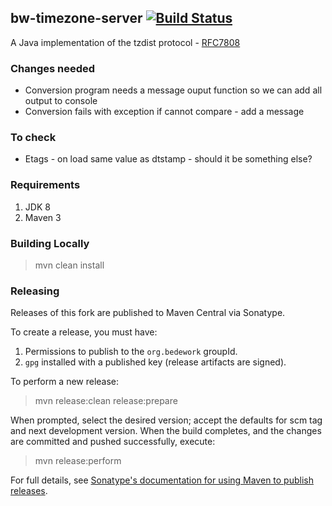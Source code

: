 ## bw-timezone-server [![Build Status](https://travis-ci.org/Bedework/bw-timezone-server.svg)](https://travis-ci.org/Bedework/bw-timezone-server)

A Java implementation of the tzdist protocol - [RFC7808](https://tools.ietf.org/html/rfc7808)

### Changes needed
   *  Conversion program needs a message ouput function so we can add all output to console
   *  Conversion fails with exception if cannot compare - add a message 

### To check
   *  Etags - on load same value as dtstamp - should it be something else?

### Requirements

1. JDK 8
2. Maven 3

### Building Locally

> mvn clean install

### Releasing

Releases of this fork are published to Maven Central via Sonatype.

To create a release, you must have:

1. Permissions to publish to the `org.bedework` groupId.
2. `gpg` installed with a published key (release artifacts are signed).

To perform a new release:

> mvn release:clean release:prepare

When prompted, select the desired version; accept the defaults for scm tag and next development version.
When the build completes, and the changes are committed and pushed successfully, execute:

> mvn release:perform

For full details, see [Sonatype's documentation for using Maven to publish releases](http://central.sonatype.org/pages/apache-maven.html).
   